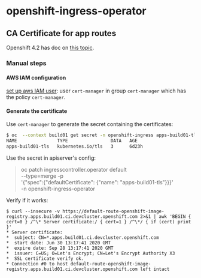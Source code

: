 # openshift-ingress-operator

## CA Certificate for app routes

Openshift 4.2 has doc on [this topic](https://docs.openshift.com/container-platform/4.2/authentication/certificates/replacing-default-ingress-certificate.html).

### Manual steps

#### AWS IAM configuration

[set up aws IAM user](https://cert-manager.io/docs/configuration/acme/dns01/route53/#set-up-an-iam-role): user `cert-manager` in group `cert-manager` which
    has the policy `cert-manager`.

#### Generate the certificate

Use `cert-manager` to generate the secret containing the certificates:

```bash
$ oc  --context build01 get secret -n openshift-ingress apps-build01-tls
NAME               TYPE                DATA   AGE
apps-build01-tls   kubernetes.io/tls   3      6d23h
```

Use the secret in apiserver's config:

> oc patch ingresscontroller.operator default \
     --type=merge -p \
     '{"spec":{"defaultCertificate": {"name": "apps-build01-tls"}}}' \
     -n openshift-ingress-operator

Verify if it works:

```
$ curl --insecure -v https://default-route-openshift-image-registry.apps.build01.ci.devcluster.openshift.com 2>&1 | awk 'BEGIN { cert=0 } /^\* Server certificate:/ { cert=1 } /^\*/ { if (cert) print }'
* Server certificate:
*  subject: CN=*.apps.build01.ci.devcluster.openshift.com
*  start date: Jun 30 13:17:41 2020 GMT
*  expire date: Sep 28 13:17:41 2020 GMT
*  issuer: C=US; O=Let's Encrypt; CN=Let's Encrypt Authority X3
*  SSL certificate verify ok.
* Connection #0 to host default-route-openshift-image-registry.apps.build01.ci.devcluster.openshift.com left intact

```
